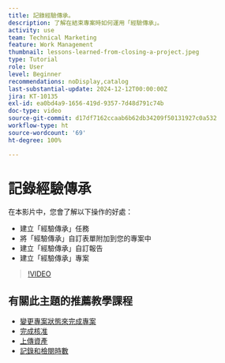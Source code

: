 ```yaml
---
title: 記錄經驗傳承。
description: 了解在結束專案時如何運用「經驗傳承」。
activity: use
team: Technical Marketing
feature: Work Management
thumbnail: lessons-learned-from-closing-a-project.jpeg
type: Tutorial
role: User
level: Beginner
recommendations: noDisplay,catalog
last-substantial-update: 2024-12-12T00:00:00Z
jira: KT-10135
exl-id: ea0bd4a9-1656-419d-9357-7d48d791c74b
doc-type: video
source-git-commit: d17df7162ccaab6b62db34209f50131927c0a532
workflow-type: ht
source-wordcount: '69'
ht-degree: 100%

---
```


# 記錄經驗傳承

在本影片中，您會了解以下操作的好處：

* 建立「經驗傳承」任務
* 將「經驗傳承」自訂表單附加到您的專案中
* 建立「經驗傳承」自訂報告
* 建立「經驗傳承」專案

>[!VIDEO](https://video.tv.adobe.com/v/3441023/?quality=12&learn=on&enablevpops&captions=chi_hant)

## 有關此主題的推薦教學課程

* [變更專案狀態來完成專案](/help/manage-work/projects/change-the-project-status.md)
* [完成核准](/help/manage-work/close-a-project/complete-approvals.md)
* [上傳資產](/help/manage-work/close-a-project/upload-assets.md)
* [記錄和檢閱時數](/help/manage-work/close-a-project/log-and-review-hours.md)
